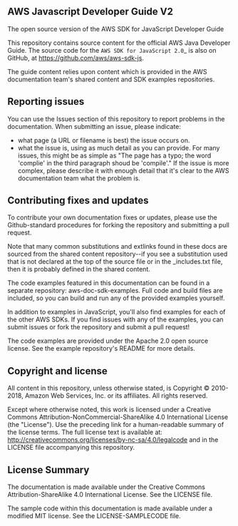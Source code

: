 ## AWS Javascript Developer Guide V2

The open source version of the AWS SDK for JavaScript Developer Guide

This repository contains source content for the official AWS Java Developer Guide. The source code for the `AWS SDK for JavaScript 2.0`_ is also on GitHub, at https://github.com/aws/aws-sdk-js.

The guide content relies upon content which is provided in the AWS documentation team's shared content and SDK examples repositories.

## Reporting issues

You can use the Issues section of this repository to report problems in the documentation. When submitting an issue, please indicate:

  * what page (a URL or filename is best) the issue occurs on.
  * what the issue is, using as much detail as you can provide. For many issues, this might be as simple as "The page has a typo; the word 'complie' in the third paragraph shoud be 'compile'." If the issue is more complex, please describe it with enough detail that it's clear to the AWS documentation team what the problem is.

## Contributing fixes and updates

To contribute your own documentation fixes or updates, please use the Github-standard procedures for forking the repository and submitting a pull request.

Note that many common substitutions and extlinks found in these docs are sourced from the shared content repository--if you see a substitution used that is not declared at the top of the source file or in the _includes.txt file, then it is probably defined in the shared content.

The code examples featured in this documentation can be found in a separate repository: aws-doc-sdk-examples. Full code and build files are included, so you can build and run any of the provided examples yourself.

In addition to examples in JavaScript, you'll also find examples for each of the other AWS SDKs. If you find issues with any of the examples, you can submit issues or fork the repository and submit a pull request!

The code examples are provided under the Apache 2.0 open source license. See the example repository's README for more details.

## Copyright and license

All content in this repository, unless otherwise stated, is Copyright © 2010-2018, Amazon Web Services, Inc. or its affiliates. All rights reserved.

Except where otherwise noted, this work is licensed under a Creative Commons Attribution-NonCommercial-ShareAlike 4.0 International License (the "License"). Use the preceding link for a human-readable summary of the license terms. The full license text is available at: http://creativecommons.org/licenses/by-nc-sa/4.0/legalcode and in the LICENSE file accompanying this repository.

## License Summary

The documentation is made available under the Creative Commons Attribution-ShareAlike 4.0 International License. See the LICENSE file.

The sample code within this documentation is made available under a modified MIT license. See the LICENSE-SAMPLECODE file.
